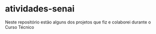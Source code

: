 # atividades-senai
 Neste repositório estão alguns dos projetos que fiz e colaborei durante o Curso Técnico
